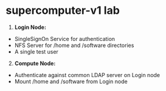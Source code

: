 # supercomputer-v1 lab

1. **Login Node:**
  * SingleSignOn Service for authentication
  * NFS Server for /home and /software directories
  * A single test user
2. **Compute Node:**
  * Authenticate against common LDAP server on Login node
  * Mount /home and /software from Login node
